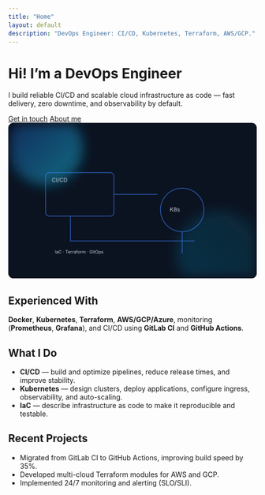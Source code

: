 ```yaml
---
title: "Home"
layout: default
description: "DevOps Engineer: CI/CD, Kubernetes, Terraform, AWS/GCP."
---
```


<div class="hero">
  <div>
    <h1>Hi! I’m a DevOps Engineer</h1>
    <p class="sub">I build reliable CI/CD and scalable cloud infrastructure as code — fast delivery, zero downtime, and observability by default.</p>
    <div class="btns">
      <a class="btn" href="/contacts/">Get in touch</a>
      <a class="btn secondary" href="/about/">About me</a>
    </div>
  </div>
  <img class="hero-ill" src="/assets/img/hero-devops.svg" alt="DevOps illustration">
</div>

## Experienced With
**Docker**, **Kubernetes**, **Terraform**, **AWS/GCP/Azure**, monitoring (**Prometheus**, **Grafana**), and CI/CD using **GitLab CI** and **GitHub Actions**.

## What I Do
- **CI/CD** — build and optimize pipelines, reduce release times, and improve stability.
- **Kubernetes** — design clusters, deploy applications, configure ingress, observability, and auto-scaling.
- **IaC** — describe infrastructure as code to make it reproducible and testable.

## Recent Projects
- Migrated from GitLab CI to GitHub Actions, improving build speed by 35%.
- Developed multi-cloud Terraform modules for AWS and GCP.
- Implemented 24/7 monitoring and alerting (SLO/SLI).
